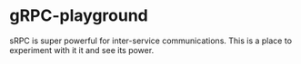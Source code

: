# gRPC-playground
sRPC is super powerful for inter-service communications. This is a place to experiment with it it and see its power.
